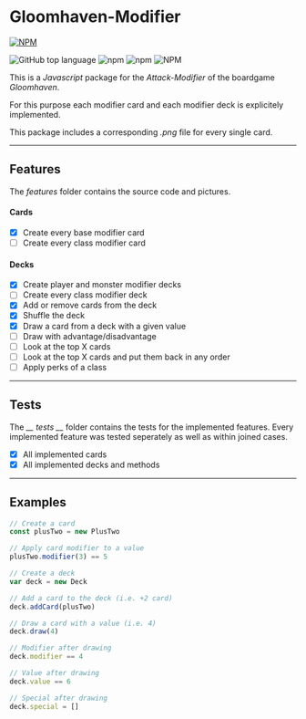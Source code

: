 # Gloomhaven-Modifier

[![NPM](https://nodei.co/npm/gloomhaven-modifier.png?downloads=true&downloadRank=true&stars=true)](https://nodei.co/npm/gloomhaven-modifier/)

![GitHub top language](https://img.shields.io/github/languages/top/jfklorenz/gloomhaven-modifier) ![npm](https://img.shields.io/npm/v/gloomhaven-modifier) ![npm](https://img.shields.io/npm/dm/gloomhaven-modifier) ![NPM](https://img.shields.io/npm/l/gloomhaven-modifier)

This is a *Javascript* package for the *Attack-Modifier* of the boardgame *Gloomhaven*.

For this purpose each modifier card and each modifier deck is explicitely implemented.

This package includes a corresponding *.png* file for every single card.

---

## Features
The *features* folder contains the source code and pictures.

#### Cards
- [x] Create every base modifier card
- [ ] Create every class modifier card

#### Decks
- [x] Create player and monster modifier decks
- [ ] Create every class modifier deck
- [x] Add or remove cards from the deck
- [x] Shuffle the deck
- [x] Draw a card from a deck with a given value
- [ ] Draw with advantage/disadvantage
- [ ] Look at the top X cards
- [ ] Look at the top X cards and put them back in any order
- [ ] Apply perks of a class

---

## Tests
The *__ tests __* folder contains the tests for the implemented features.
Every implemented feature was tested seperately as well as within joined cases.

- [x] All implemented cards
- [x] All implemented decks and methods

---

## Examples

```javascript
// Create a card
const plusTwo = new PlusTwo

// Apply card modifier to a value
plusTwo.modifier(3) == 5

// Create a deck
var deck = new Deck

// Add a card to the deck (i.e. +2 card)
deck.addCard(plusTwo)

// Draw a card with a value (i.e. 4)
deck.draw(4)

// Modifier after drawing
deck.modifier == 4

// Value after drawing
deck.value == 6

// Special after drawing
deck.special = []
```
